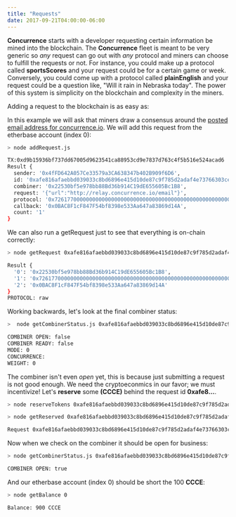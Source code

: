 ```yaml
---
title: "Requests"
date: 2017-09-21T04:00:00-06:00
---
```


**Concurrence** starts with a developer requesting certain information be mined into the blockchain. The **Concurrence** fleet is meant to be very generic so *any* request can go out with *any* protocol and miners can choose to fulfill the requests or not. For instance, you could make up a protocol called **sportsScores** and your request could be for a certain game or week. Conversely, you could come up with a protocol called **plainEnglish** and your request could be a question like, "Will it rain in Nebraska today". The power of this system is simplicity on the blockchain and complexity in the miners.

Adding a request to the blockchain is as easy as:

<!--RQC CODE Javascript concurrence.js/examples/addRequest.js -->

In this example we will ask that miners draw a consensus around the <a href="http://relay.concurrence.io/email" target="_blank">posted email address for concurrence.io</a>. We will add this request from the etherbase account (index 0):

```bash
> node addRequest.js

TX:0xd9b15936bf737dd67005d9623541ca88953cd9e7837d763c4f5b516e524acad6
Result {
  sender: '0x4fFD642A057Ce33579a3CA638347b402B909f6D6',
  id: '0xafe816afaebbd039033c8bd6896e415d10de87c9f785d2adaf4e73766303ce05',
  combiner: '0x22530bf5e978bb88Bd36b914C19dE655605Bc1B8',
  request: '{"url":"http://relay.concurrence.io/email"}',
  protocol: '0x7261770000000000000000000000000000000000000000000000000000000000',
  callback: '0x0BAC8F1cF847F54bf8398e533Aa647a83869d14A',
  count: '1'
}
```

We can also run a getRequest just to see that everything is on-chain correctly:

<!--RQC CODESNIP Javascript concurrence.js/examples/getRequest.js -->

```bash
> node getRequest 0xafe816afaebbd039033c8bd6896e415d10de87c9f785d2adaf4e73766303ce05

Result {
  '0': '0x22530bf5e978bb88Bd36b914C19dE655605Bc1B8',
  '1': '0x7261770000000000000000000000000000000000000000000000000000000000',
  '2': '0x0BAC8F1cF847F54bf8398e533Aa647a83869d14A'
}
PROTOCOL: raw
```

Working backwards, let's look at the final combiner status:

<!--RQC CODESNIP Javascript concurrence.js/examples/getCombinerStatus.js -->

```bash
>  node getCombinerStatus.js 0xafe816afaebbd039033c8bd6896e415d10de87c9f785d2adaf4e73766303ce05

COMBINER OPEN: false
COMBINER READY: false
MODE: 0
CONCURRENCE:
WEIGHT: 0
```

The combiner isn't even *open* yet, this is because just submitting a request is not good enough. We need the cryptoeconmics in our favor; we must incentivize! Let's **reserve** some **(CCCE)** behind the request id **0xafe8...**.

<!--RQC CODESNIP Javascript concurrence.js/examples/reserveTokens.js -->

```bash
> node reserveTokens 0xafe816afaebbd039033c8bd6896e415d10de87c9f785d2adaf4e73766303ce05 100
```

<!--RQC CODESNIP Javascript concurrence.js/examples/getReserved.js -->

```bash
> node getReserved 0xafe816afaebbd039033c8bd6896e415d10de87c9f785d2adaf4e73766303ce05

Request 0xafe816afaebbd039033c8bd6896e415d10de87c9f785d2adaf4e73766303ce05 has 100 CCCE reserved
```

Now when we check on the combiner it should be open for business:

```bash
> node getCombinerStatus.js 0xafe816afaebbd039033c8bd6896e415d10de87c9f785d2adaf4e73766303ce05

COMBINER OPEN: true
```

And our etherbase account (index 0) should be short the 100 **CCCE**:

```bash
> node getBalance 0

Balance: 900 CCCE
```
